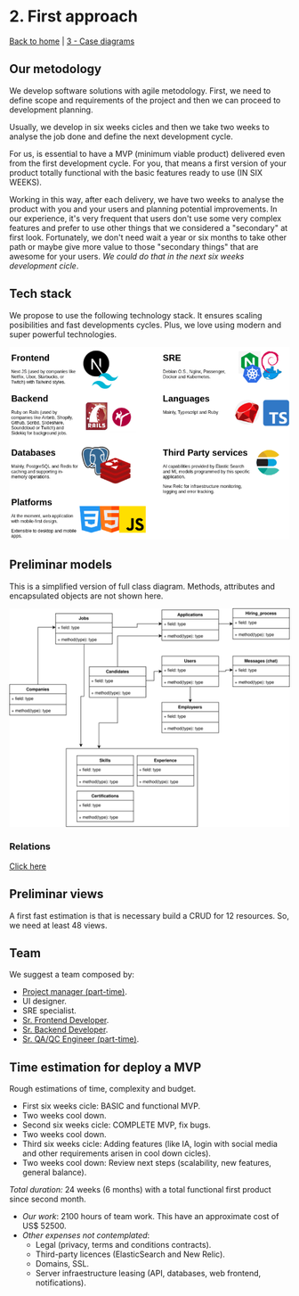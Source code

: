 # 2. First approach

[Back to home](../README.md) | [3 - Case diagrams](.)

## Our metodology

We develop software solutions with agile metodology. First, we need to define scope and requirements of the project and then we can proceed to development planning.

Usually, we develop in six weeks cicles and then we take two weeks to analyse the job done and define the next development cycle.

For us, is essential to have a MVP (minimum viable product) delivered even from the first development cycle. For you, that means a first version of your product totally functional with the basic features ready to use (IN SIX WEEKS).

Working in this way, after each delivery, we have two weeks to analyse the product with you and your users and planning potential improvements. In our experience, it's very frequent that users don't use some very complex features and prefer to use other things that we considered a "secondary" at first look. Fortunately, we don't need wait a year or six months to take other path or maybe give more value to those "secondary things" that are awesome for your users. *We could do that in the next six weeks development cicle*.

## Tech stack

We propose to use the following technology stack. It ensures scaling posibilities and fast developments cycles. Plus, we love using modern and super powerful technologies.

![Tech stack](figures/stack.png)

## Preliminar models

This is a simplified version of full class diagram. Methods, attributes and encapsulated objects are not shown here.

![Simplified diagram](figures/models.svg)

### Relations

[Click here](2-1-relations.md)

## Preliminar views

A first fast estimation is that is necessary build a CRUD for 12 resources. So, we need at least 48 views.

## Team

We suggest a team composed by:

- [Project manager (part-time)](https://www.linkedin.com/in/david-cejas/).
- UI designer.
- SRE specialist.
- [Sr. Frontend Developer](https://www.linkedin.com/in/ignacio-agust%C3%ADn-grassini-75113b150/).
- [Sr. Backend Developer](https://www.linkedin.com/in/juanmamaffei/).
- [Sr. QA/QC Engineer (part-time)](https://www.linkedin.com/in/valeriagrassini).

## Time estimation for deploy a MVP

Rough estimations of time, complexity and budget.

- First six weeks cicle: BASIC and functional MVP.
- Two weeks cool down.
- Second six weeks cicle: COMPLETE MVP, fix bugs.
- Two weeks cool down.
- Third six weeks cicle: Adding features (like IA, login with social media and other requirements arisen in cool down cicles).
- Two weeks cool down: Review next steps (scalability, new features, general balance).

*Total duration:* 24 weeks (6 months) with a total functional first product since second month.

- *Our work*: 2100 hours of team work. This have an approximate cost of US$ 52500.
- *Other expenses not contemplated*:
  - Legal (privacy, terms and conditions contracts).
  - Third-party licences (ElasticSearch and New Relic).
  - Domains, SSL.
  - Server infraestructure leasing (API, databases, web frontend, notifications).

[//]: # (TASKS)
[//]: # (Review entire logic. BE+FE - 20)
[//]: # (Design API. BE - 100)
[//]: # (Write stories. PM - 15)
[//]: # (Sketch UI. UI - 100)
[//]: # (Create components. FE - 100)
[//]: # (Mounting infraestructure. SRE - 100)
[//]: # (First deploy. SRE - 100)
[//]: # (565 hours)

[//]: # (Nacho: 500 horas, Tano: 500 horas, Juanma: 500 horas)
